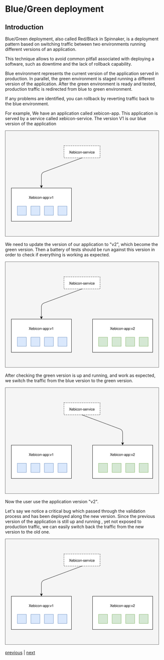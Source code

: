 # Blue/Green deployment
## Introduction


Blue/Green deployment, also called Red/Black in Spinnaker, is a deployment pattern based on switching traffic between two environments running different versions of an application.

This technique allows to avoid common pitfall associated with deploying a software, such as downtime and the lack of rollback capability.

Blue environment represents the current version of the application served in production. In parallel, the green environment is staged running a different version of the application. After the green environment is ready and tested, production traffic is redirected from blue to green environment.

If any problems are identified, you can rollback by reverting traffic back to the blue environment.

For example, We have an application called xebicon-app. This application is served by a service called xebicon-service. The version V1 is our blue version of the application

<p align="center">
  <img src="images/B_G-Blue.svg"/>
</p>

We need to update the version of our application to "v2", which become the green version. Then a battery of tests should be run against this version in order to check if everything is working as expected.

<p align="center">
  <img src="images/B_G-Green.svg"/>
</p>

After checking the green version is up and running, and work as expected, we switch the traffic from the blue version to the green version.

<p align="center">
  <img src="images/B_G-Switch.svg"/>
</p>

Now the user use the application version "v2".

Let's say we notice a critical bug which passed through the validation process and has been deployed along the new version.
Since the previous version of the application is still up and running , yet not exposed to production traffic, we can easily switch back the traffic from the new version to the old one.

<p align="center">
  <img src="images/B_G-KO.svg"/>
</p>

[previous](../part2/exercise2/README.md) | [next](./exercice1/README.md)

